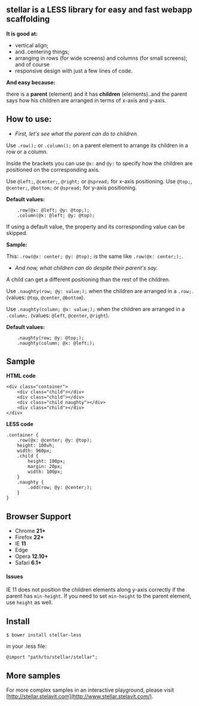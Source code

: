 ## stellar is a LESS library for easy and fast webapp scaffolding

**It is good at:**

* vertical align;
* and..centering things;
* arranging in rows (for wide screens) and columns (for small screens);
and of course
* responsive design with just a few lines of code.

**And easy because:**

there is a **parent** (element) and it has **children** (elements)..and the parent says how his children are arranged in terms of x-axis and y-axis.



## How to use:


* *First, let's see what the parent can do to children.*


Use ``.row();`` or ``.column();`` on a parent element to arrange its children in a row or a column.

Inside the brackets you can use ``@x:`` and ``@y:`` to specify how the children are positioned on the corresponding axis. 

Use ``@left;``, ``@center;``, ``@right;`` or ``@spread;`` for x-axis positioning.
Use ``@top;``, ``@center;``, ``@bottom;`` or ``@spread;`` for y-axis positioning.


**Default values:**

		.row(@x: @left; @y: @top;);
		.column(@x: @left; @y: @top);
		

If using a default value, the property and its corresponding value can be skipped. 

**Sample:**

Тhis: ``.row(@x: center; @y: @top);`` is the same like ``.row(@x: center;);``.


* *And now, what children can do despite their parent's say.*


A child can get a different positioning than the rest of the children.

Use ``.naughty(row; @y: value;);`` when the children are arranged in a ``.row;``.
(values: ``@top``, ``@center``, ``@bottom``).

Use ``.naughty(column; @x: value;);`` when the children are arranged in a ``.column;``.
(values: ``@left``, ``@center``, ``@right``).


**Default values:**

		.naughty(row; @y: @top;);
		.naughty(column; @x: @left;);



## Sample


**HTML code**

	<div class="container">
		<div class="child"></div>
		<div class="child"></div>
		<div class="child naughty"></div>
		<div class="child"></div>
	</div>


**LESS code**

	.container {
		.row(@x: @center; @y: @top);
		height: 100vh;
		width: 960px;
		.child {
			height: 100px;
			margin: 20px;
			width: 100px;
		}	
		.naughty {
			.odd(row; @y: @center;);
		}
	}



## Browser Support

* Chrome **21+**
* Firefox **22+**
* IE **11**
* Edge
* Opera **12.10+**
* Safari **6.1+**

#### Issues

IE 11 does not position the children elements along y-axis correctly if the parent has ``min-height``. If you need to set ``min-height`` to the parent element, use ``height`` as well.



## Install


``$ bower install stellar-less``

in your .less file:

``@import "path/to/stellar/stellar";``



## More samples

For more complex samples in an interactive playground, please visit [http://stellar.stelavit.com](http://www.stellar.stelavit.com/).
